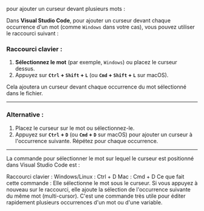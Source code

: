 pour ajouter un curseur devant plusieurs mots : 


Dans **Visual Studio Code**, pour ajouter un curseur devant chaque occurrence d'un mot (comme `Windows` dans votre cas), vous pouvez utiliser le raccourci suivant :

### Raccourci clavier :
1. **Sélectionnez le mot** (par exemple, `Windows`) ou placez le curseur dessus.
2. Appuyez sur **`Ctrl` + `Shift` + `L`** (ou **`Cmd` + `Shift` + `L`** sur macOS).

Cela ajoutera un curseur devant chaque occurrence du mot sélectionné dans le fichier.

---

### Alternative :
1. Placez le curseur sur le mot ou sélectionnez-le.
2. Appuyez sur **`Ctrl` + `D`** (ou **`Cmd` + `D`** sur macOS) pour ajouter un curseur à l'occurrence suivante. Répétez pour chaque occurrence.

---


La commande pour sélectionner le mot sur lequel le curseur est positionné dans Visual Studio Code est :

Raccourci clavier :
Windows/Linux : Ctrl + D
Mac : Cmd + D
Ce que fait cette commande :
Elle sélectionne le mot sous le curseur.
Si vous appuyez à nouveau sur le raccourci, elle ajoute la sélection de l'occurrence suivante du même mot (multi-cursor).
C'est une commande très utile pour éditer rapidement plusieurs occurrences d'un mot ou d'une variable.